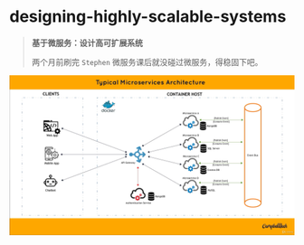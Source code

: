 # designing-highly-scalable-systems

> **基于微服务：设计高可扩展系统**
>
> 两个月前刷完 `Stephen` 微服务课后就没碰过微服务，得稳固下吧。

![001](images/001.png)
